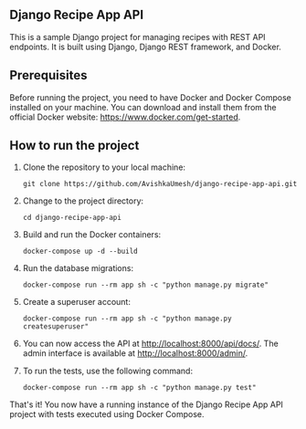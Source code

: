 ## Django Recipe App API

This is a sample Django project for managing recipes with REST API endpoints. It is built using Django, Django REST framework, and Docker.

## Prerequisites

Before running the project, you need to have Docker and Docker Compose installed on your machine. You can download and install them from the official Docker website: <https://www.docker.com/get-started>.

## How to run the project

1. Clone the repository to your local machine:

   ```
   git clone https://github.com/AvishkaUmesh/django-recipe-app-api.git
   ```

2. Change to the project directory:

   ```
   cd django-recipe-app-api
   ```

3. Build and run the Docker containers:

   ```
   docker-compose up -d --build
   ```

4. Run the database migrations:

   ```
   docker-compose run --rm app sh -c "python manage.py migrate"
   ```

5. Create a superuser account:

   ```
   docker-compose run --rm app sh -c "python manage.py createsuperuser"
   ```

6. You can now access the API at <http://localhost:8000/api/docs/>. The admin interface is available at <http://localhost:8000/admin/>.

7. To run the tests, use the following command:

   ```
   docker-compose run --rm app sh -c "python manage.py test"
   ```

That's it! You now have a running instance of the Django Recipe App API project with tests executed using Docker Compose.
